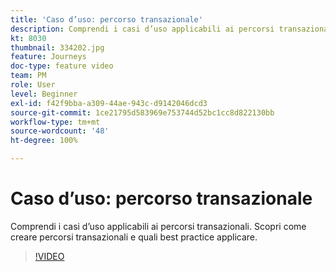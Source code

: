```yaml
---
title: 'Caso d’uso: percorso transazionale'
description: Comprendi i casi d’uso applicabili ai percorsi transazionali. Scopri come creare percorsi transazionali e quali best practice applicare.
kt: 8030
thumbnail: 334202.jpg
feature: Journeys
doc-type: feature video
team: PM
role: User
level: Beginner
exl-id: f42f9bba-a309-44ae-943c-d9142046dcd3
source-git-commit: 1ce21795d583969e753744d52bc1cc8d822130bb
workflow-type: tm+mt
source-wordcount: '48'
ht-degree: 100%

---
```


# Caso d’uso: percorso transazionale

Comprendi i casi d’uso applicabili ai percorsi transazionali. Scopri come creare percorsi transazionali e quali best practice applicare.

>[!VIDEO](https://video.tv.adobe.com/v/334202?quality=12)
